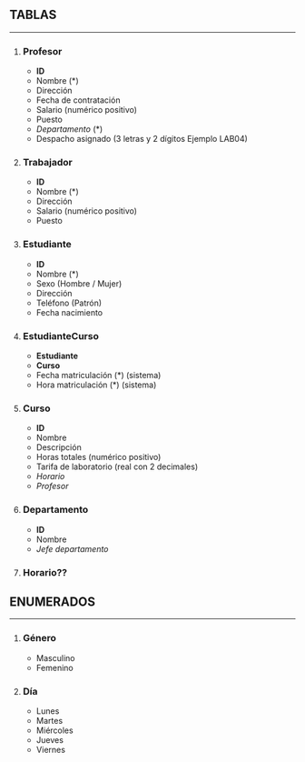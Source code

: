 ## TABLAS
- - - 
1. ### Profesor
    - **ID** 
    - Nombre (*)
    - Dirección
    - Fecha de contratación
    - Salario (numérico positivo)
    - Puesto
    - _Departamento_ (*)
    - Despacho asignado (3 letras y 2 dígitos Ejemplo LAB04)

1. ### Trabajador
    - **ID**
    - Nombre (*)
    - Dirección
    - Salario (numérico positivo)
    - Puesto
1. ### Estudiante
    - **ID**
    - Nombre (*)
    - Sexo (Hombre / Mujer)
    - Dirección
    - Teléfono (Patrón)
    - Fecha nacimiento

1. ### EstudianteCurso
    - **Estudiante**
    - **Curso**
    - Fecha matriculación (*) (sistema)
    - Hora matriculación (*) (sistema)

1. ### Curso
    - **ID**
    - Nombre
    - Descripción
    - Horas totales (numérico positivo)
    - Tarifa de laboratorio (real con 2 decimales)
    - _Horario_
    - _Profesor_
1. ### Departamento
    - **ID**
    - Nombre
    - _Jefe departamento_ 

1. ### Horario??



## ENUMERADOS
- - - 
1. ### Género
    - Masculino
    - Femenino

1. ### Día
    - Lunes
    - Martes
    - Miércoles
    - Jueves
    - Viernes

